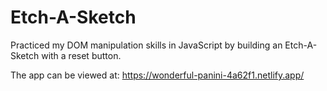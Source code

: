 # Etch-A-Sketch

Practiced my DOM manipulation skills in JavaScript by building an Etch-A-Sketch with a reset button.

The app can be viewed at: https://wonderful-panini-4a62f1.netlify.app/
